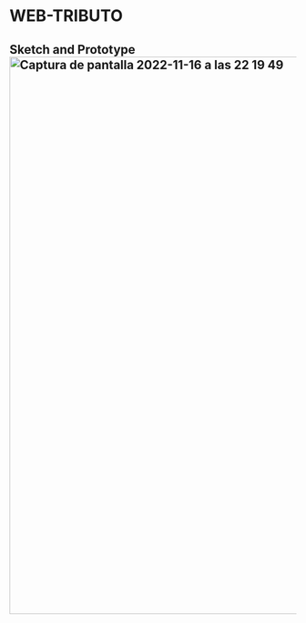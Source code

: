 # WEB-TRIBUTO
<h2> Sketch and Prototype
<img width="979" alt="Captura de pantalla 2022-11-16 a las 22 19 49" src="https://user-images.githubusercontent.com/116883797/202296964-8236e278-8c9f-457a-8304-a5acb016b7a2.png">


